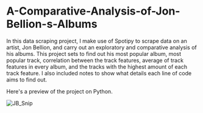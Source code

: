 # A-Comparative-Analysis-of-Jon-Bellion-s-Albums
In this data scraping project, I make use of Spotipy to scrape data on an artist, Jon Bellion, and carry out an exploratory and comparative analysis of his albums. This project sets to find out his most popular album, most popular track, correlation between the track features, average of track features in every album, and the tracks with the highest amount of each track feature. I also included notes to show what details each line of code aims to find out.

Here's a preview of the project on Python.

![JB_Snip](https://github.com/Strano1/A-Comparative-Analysis-of-Jon-Bellion-s-Albums/assets/124494476/af146c28-40aa-47c4-88fa-b8b8a4855443)
